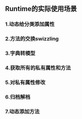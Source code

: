 
## Runtime的实际使用场景
###  1.动态给分类添加属性
###  2.方法的交换swizzling
###  3.字典转模型
###  4.获取所有的私有属性和方法
###  5.对私有属性修改
###  6.归档解档
###  7.动态添加方法



  
  
